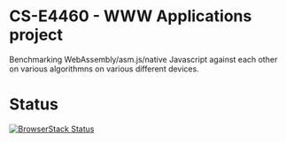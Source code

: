 # CS-E4460 - WWW Applications project
Benchmarking WebAssembly/asm.js/native Javascript against each other on various
algorithmns on various different devices.

# Status


[![BrowserStack Status](https://www.browserstack.com/automate/badge.svg?badge_key=ZkJlQllPVk9xYVg0Q2tKZUI5cCtaUy9HMlFYSTdsc0k0YUpJajJJcklSRT0tLVd6QVRlTFluNG0wZWwyMzR4Qm5LQmc9PQ==--fdf69ed0d2d39e64ef544cc40db58de03ace085e)](https://www.browserstack.com/automate/public-build/ZkJlQllPVk9xYVg0Q2tKZUI5cCtaUy9HMlFYSTdsc0k0YUpJajJJcklSRT0tLVd6QVRlTFluNG0wZWwyMzR4Qm5LQmc9PQ==--fdf69ed0d2d39e64ef544cc40db58de03ace085e)

